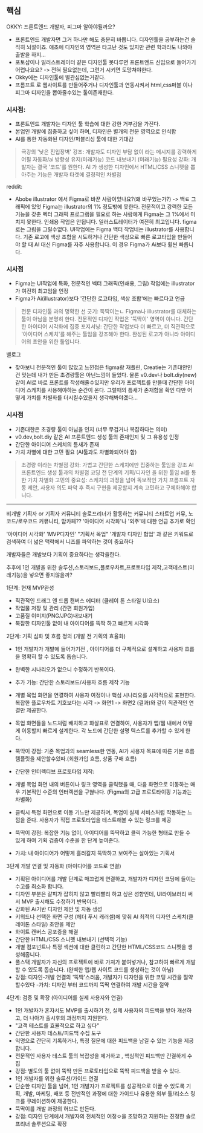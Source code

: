 ## 핵심

OKKY: 프론트엔드 개발자, 피그마 알아야될까요?
- 프론트엔드 개발자면 그거 하나만 해도 충분히 바쁩니다. 디자인툴을 공부하는건 솔직히 뇌절이죠. 애초에 디자인의 영역은 타고난 것도 있지만 관련 학과라도 나와야 출발을 하지...
- 포토샵이나 일러스트레이터 같은 디자인툴 못다루면 프론트엔드 신입으로 들어가기 어렵나요요? -> 전혀 필요없는데, 그런거 시키면 도망쳐야한다.
- Okky에는 디자인툴에 별관심없는거같다.
- 프롬프트 로 웹사이트를 만들어주거나 디자인툴과 연동시켜서 html,css퍼블 이나 피그마 디자인을 뽑아줄수있는 툴이존재한다.

### 시사점:
- 프론트엔드 개발자는 디자인 툴 학습에 대한 강한 거부감을 가진다.
- 본업인 개발에 집중하고 싶어 하며, 디자인은 별개의 전문 영역으로 인식함
- AI를 통한 자동화된 디자인/퍼블리싱 툴에 대한 기대감

> 극강의 '낮은 진입장벽' 강조: 개발자도 디자인 부담 없이 라는 메시지를 강력하게 어필
> 자동화/ai 방향성 유지(미래기능)
> 코드 내보내기 (미래기능) 필요성 강화: 개발자는 결국 '코드'를 원한다. AI 가 생성한 디자인에서 HTML/CSS 스니펫을 뽑아주는 기능은 개발자 타겟에 결정적인 차별점



reddit:
- Abobe illustrator 에서 Figma로 바꾼 사람이있나요?(왜 바꾸었는가?) -> 백ㅌ 그래픽에 있엇 Figma는 illustrator의 1% 정도밖에 못한다. 전문적이고 강력한 모든 기능을 갖춘 벡터 그래픽 프로그램을 필요로 하는 사람에게 Figma는 그 1%에서 미치지 못한다. 인쇄용 작업은 안됩니다. 일러스트레이터가 여전히 최고입니다. figma로는 그림을 그릴수없다. UI작업에는 Figma 백터 작업네는 illustrator를 사용합니다. 기존 로고에 색상 조합을 시도하거나 간단한 색상으로 빠른 로고타입을 만들어야 할 때 AI 대신 Figma를 자주 사용합니다. 이 경우 Figma가 Ai보다 휠씬 빠릅니다.

### 시사점
- Figma는 UI작업에 특화, 전문적인 벡터 그래픽(인쇄용, 그림) 작업에는 illustrator 가 여전히 최고임을 인정
- Figma가 Ai(illustrator)보다 '간단한 로고타입, 색상 조합'에는 빠르다고 언급

> 전문 디자인툴 과의 명확한 선 긋기: 뚝딱이는ㄴ Figma나 illustrator를 대체하는 툴이 아님을 분명히 한다. 전문적인 디자인 작업은 '뚝딱이' 영역이 아니다.
> 간단한 아이디어 시각화에 집중 포지셔닝: 간단한 작업보다 더 빠르고, 더 직관적으로 '아이디어 스케치'를 해주는 툴임을 강조해야 한다.
> 완성된 로고가 아니라 아이디어의 초안을 위한 툴입니다.

밸로그
- 찾아보니 전문적인 툴이 많았고 느낀점은 figma랑 재플린, Creatie는 기존대안인건 맞는데 내가 만든 초경량툴은 아닌느낌이 들었다. 물론 v0.dev나 bolt.diy(new) 같이 AI로 바로 프론트를 작성해줄수있지만 우리가 프로젝트를 만뜰때 간단한 아이디어 스케치를 사용해야하는 순간이 온다. 그럴때의 틈새가 존재함을 확인 다만 어떻게 가치를 차별화를 더시킬수있을지 생각해봐야겠다...

### 시사점
- 기존대한은 초경량 툴이 아님을 인지 (너무 무겁거나 복잡하다는 의미)
- v0.dev,bolt.diy 같은 AI 프론트엔드 생성 툴의 존재인지 및 그 유용성 인정
- 간단한 아이디어 스케치의 틈새가 존재
- 가치 차별에 대한 고민 필요 (AI툴과도 차별화되어야 함)

> 초경량 이라는 차별점 강화: 가볍고 간단한 스케치에만 집중하는 툴임을 강조
> AI 프론트엔드 생성 툴과의 차별점 코딩 전 단계의 기획/디자인 을 위한 툴임
> ai를 통한 가치 차별화 고민의 중요성: 스케치의 과정을 넘어 독보적인 가치 프롬프트 자동 제안, 사용자 의도 파악 후 즉시 구현을 제공할지 계속 고민하고 구체화해야 합니다.

---
비개발 기획자 or 기획자 커뮤니티 솔로프리너가 활동하는 커뮤니티 스타트업 커뮤, 노코드/로우코드 커뮤니티, 맘카페?? '아이디어 시각화'나 '외주'에 대한 언급 추가로 확인

'아이디어 시각화' 'MVP디자인' "기획서 목업" '개발자 디자인 협업' 과 같은 키워드로 검색하여 더 넓은 맥락에서 니즈를 파악하는 것이 중요하다

개발자들은 개발보다 기획이 중요하다는 생각을한다.

추후에 1인 개발을 위한 솔루션,스토리보드,플로우차트,프로토타입 제작,고객테스트(미래기능)을 넣으면 좋지않을까?

1단계: 현재 MVP완성
- 직관적인 드래그 앤 드롭 캔버스 에디터 (클레이 톤 스타일 UI요소)
- 작업물 저장 및 관리 (간편 회원가입)
- 고품질 이미지(PNG/JPG)내보내기
- 복잡한 디자인툴 없이 내 아이디어를 뚝딱 하고 빠르게 시각화

2단계: 기획 심화 및 흐름 정의 (개발 전 기획의 효율화)
- 1인 개발자가 개발에 들어가기전 , 아이디어를 더 구체적으로 설계하고 사용자 흐름을 명확히 할 수 있도록 돕습니다.
- 완벽한 시나리오가 없으니 수정하기 반복이다.
- 추가 기능: 간단한 스토리보드/사용자 흐름 제작 기능
- 개별 목업 화면을 연결하여 사용자 여정이나 핵심 시나리오를 시각적으로 표현한다. 복잡한 플로우차트 기호보다는 시각 -> 화면1 -> 화면2 (결과)와 같이 직관적인 연결만 제공한다.
- 목업 화면들을 노드처럼 배치하고 화살표로 연결하여, 사용자가 앱/웹 내에서 어떻게 이동할지 빠르게 설계한다. 각 노드에 간단한 설명 텍스트를 추가할 수 있게 한다.
- 뚝딱이 강점: 기존 목업과의 seamless한 연동, AI가 사용자 목표에 따른 기본 흐름 템플릿을 제안할수있따.(회원가입 흐름, 상품 구매 흐름)

- 간단한 인터렉티브 프로토타입 제작:
- 개별 목업 화면 내의 버튼이나 링크 영역을 클릭했을 때, 다음 화면으로 이동하는 매우 기본적인 수준의 인터렉션을 구혆나다. (Figma의 고급 프로토타이핑 기능과는 차별화)
- 클릭시 특정 화면으로 이동 기느만 제공하며, 목업이 실제 서비스처럼 작동하는 느낌을 준다. 사용자가 직접 프로토타입을 테스트해볼 수 있는 링크를 제공
- 뚝딱이 강점: 복잡한 기능 없이, 아이디어를 뚝딱하고 클릭 가능한 형태로 만들 수 있게 하여 기획 검증이 수준을 한 단계 높여준다.
- 가치: 내 아이디어가 어떻게 흘러갈지 뚝딱하고 보여주는 살아있는 기획서

3단계 개발 연결 및 자동화 (아이디어를 코드로 연결)
- 기획된 아이디어를 개발 단계로 매끄럽게 연결하고, 개발자가 디자인 코딩에 들이는 수고를 최소화 합니다.
- 디자인 부분은 갈피가 잡히지 않고 빨리빨리 하고 싶은 성향인데, UI라이브러리 써서 MVP 출시해도 수정하기 반복이다.
- 강화된 Ai기반 디자인 제안 및 자동 생성
- 키워드나 선택한 화면 구성 (헤더 푸시 캐러셀)에 맞춰 AI 최적의 디자인 스케치(클레이톤 스타일) 초안을 제안
- 화이트 캔버스 공포증을 해결
- 간단한 HTML/CSS 스니펫 내보내기 (선택적 기능)
- 개별 컴포넌트나 특정 섹션에 대한 클린하고 간단한 HTML/CSS코드 스니펫을 생성해줍니다.
- 풀스택 개발자가 자신의 프로젝트에 바로 가져가 붙여넣거나, 참고하여 빠르게 개발할 수 있도록 돕습니다. (완벽한 앱/웹 사이트 코드를 생성하는 것이 아님)
- 강점: 디자인-개발 연결의 '뚝딱'스러움, 개발자가 디자인을 위한 코딩 시간을 절약할수있다
-가치: 디자인 부터 코드까지 뚝딱 연결하여 개발 시간을 절약


4단계: 검증 및 확장 (아이디어를 실제 사용자와 연결)
- 1인 개발자가 혼자서도 MVP를 출시하기 전, 실제 사용자의 피드백을 받아 개선하고, 더 나아가 출시후의 과정까지 지원한다.
- "고객 테스트를 효율적으로 하고 싶다"
- 간단한 사용자 테스트/피드백 수집 도구
- 익명으로 간단히 기록하거나, 특정 질문에 대한 피드백을 남길 수 있는 기능을 제공합니다.
- 전문적인 사용자 테스트 툴의 복잡성을 제거하고 , 핵심적인 피드백만 간결하게 수집
- 강점: 별도의 툴 없이 뚝딱 만든 프로토타입으로 뚝딱 피드백을 받을 수 있다.
- 1인 개발자를 위한 솔루션/가이드 연결
- 단순한 디자인 툴을 넘어, 1인 개발자가 프로젝트를 성공적으로 이끌 수 있도록 기획, 개발, 마케팅, 배포 등 전반적인 과정에 대한 가이드나 유용한 외부 툴/리소스 링크를 큐레이션하여 제공한다.
- 뚝딱이를 개발 과정의 허브로 만든다.
- 강점: 디자인 단계에서 개발자의 전체적인 여정ㅇ을 조망하고 지원하는 진정한 솔로프리너 솔루션으로 확장